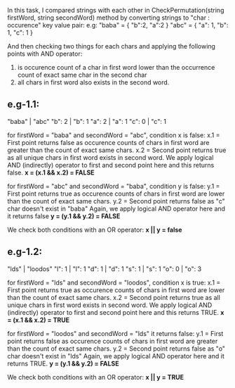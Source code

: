 In this task, I compared strings with each other in CheckPermutation(string firstWord, string secondWord) method by converting strings to "char : occurence" key value pair:
e.g:
"baba" = { "b":2, "a":2 }
"abc" = { "a": 1, "b": 1, "c": 1 }

And then checking two things for each chars and applying the following points with AND operator:
1. is occurence count of a char in first word lower than the occurrence count of exact same char in the second char
2. all chars in first word also exists in the second word.


## e.g-1.1:
"baba" | "abc"
"b": 2 | "b": 1
"a": 2 | "a": 1
"c": 0 | "c": 1 

for firstWord = "baba" and secondWord = "abc", condition x is false:
    x.1 = First point returns false as occurence counts of chars in first word are greater than the count of exact same chars.
    x.2 = Second point returns true as all unique chars in first word exists in second word.
    We apply logical AND (indirectly) operator to first and second point here and this returns false.
    **x = (x.1 && x.2) = FALSE**

for firstWord = "abc" and secondWord = "baba", condition y is false:
    y.1 = First point returns true as occurence counts of chars in first word are lower than the count of exact same chars.
    y.2 = Second point returns false as "c" char doesn't exist in "baba"
    Again, we apply logical AND operator here and it returns false
    **y = (y.1 && y.2) = FALSE**

We check both conditions with an OR operator:
    **x || y = false**

## e.g-1.2:
"lds"  | "loodos"
"l": 1 | "l": 1
"d": 1 | "d": 1
"s": 1 | "s": 1
"o": 0 | "o": 3

for firstWord = "lds" and secondWord = "loodos", condition x is true:
    x.1 = First point returns true as occurence counts of chars in first word are lower than the count of exact same chars.
    x.2 = Second point returns true as all unique chars in first word exists in second word.
    We apply logical AND (indirectly) operator to first and second point here and this returns TRUE.
    **x = (x.1 && x.2) = TRUE**

for firstWord = "loodos" and secondWord = "lds" it returns false:
    y.1 = First point returns false as occurence counts of chars in first word are greater than the count of exact same chars.
    y.2 = Second point returns false as "o" char doesn't exist in "lds"
    Again, we apply logical AND operator here and it returns TRUE.
    **y = (y.1 && y.2) = FALSE**

We check both conditions with an OR operator:
    **x || y = TRUE**
